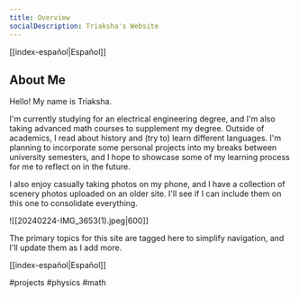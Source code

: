 ```yaml
---
title: Overview
socialDescription: Triaksha's Website
---
```

[[index-español|Español]]
## About Me
Hello! My name is Triaksha. 

I'm currently studying for an electrical engineering degree, and I'm also taking advanced math courses to supplement my degree. Outside of academics, I read about history and (try to) learn different languages. I'm planning to incorporate some personal projects into my breaks between university semesters, and I hope to showcase some of my learning process for me to reflect on in the future.   

I also enjoy casually taking photos on my phone, and I have a collection of scenery photos uploaded on an older site. I'll see if I can include them on this one to consolidate everything. 

![[20240224-IMG_3653(1).jpeg|600]] 



The primary topics for this site are tagged here to simplify navigation, and I'll update them as I add more. 

[[index-español|Español]]

#projects #physics #math 